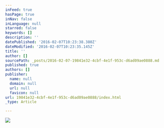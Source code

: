 ```yaml
---
inFeed: true
hasPage: true
inNav: false
inLanguage: null
starred: false
keywords: []
description: ''
datePublished: '2016-02-07T10:23:38.380Z'
dateModified: '2016-02-07T10:23:35.145Z'
title: ''
author: []
sourcePath: _posts/2016-02-07-19841e32-4cbf-4e1f-953c-d6ad09ae0888.md
published: true
authors: []
publisher:
  name: null
  domain: null
  url: null
  favicon: null
url: 19841e32-4cbf-4e1f-953c-d6ad09ae0888/index.html
_type: Article

---
```

![](https://s3-us-west-2.amazonaws.com/the-grid-img/p/812d6f382574921114e81e8cc3873ad2a8bbef3e.gif)